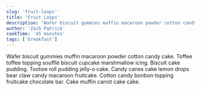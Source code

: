 ```yaml
---
slug: 'fruit-loops'
title: 'Fruit Loops'
description: 'Wafer biscuit gummies muffin macaroon powder cotton candy cake. Toffee toffee topping soufflé biscuit cupcake marshmallow icing. Biscuit cake pudding. Tootsie roll pudding jelly-o cake. Candy canes cake lemon drops bear claw candy macaroon fruitcake. Cotton candy bonbon topping fruitcake chocolate bar. Cake muffin carrot cake cake.'
author: 'Zach Patrick'
cookTime: '45 minutes'
tags: ['breakfast']
---
```


Wafer biscuit gummies muffin macaroon powder cotton candy cake. Toffee toffee topping soufflé biscuit cupcake marshmallow icing. Biscuit cake pudding. Tootsie roll pudding jelly-o cake. Candy canes cake lemon drops bear claw candy macaroon fruitcake. Cotton candy bonbon topping fruitcake chocolate bar. Cake muffin carrot cake cake.